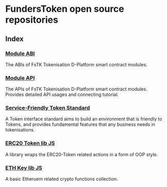 # FundersToken open source repositories

## Index

### [Module ABI](https://github.com/funderstoken/module-abi)

The ABIs of FsTK Tokenisation D-Platform smart contract modules.

### [Module API](https://github.com/funderstoken/module-api)

The APIs of FsTK Tokenisation D-Platform smart contract modules.  
Provides detailed API usages and connecting tutorial.

### [Service-Friendly Token Standard](https://github.com/funderstoken/Service-Friendly-Token-Standard)

A Token interface standard aims to build an environment that is friendly to Tokens, and provides fundamental features that any business needs in tokenisations.

### [ERC20 Token lib JS](https://github.com/funderstoken/erc20-token-lib-js)

A library wraps the ERC20-Token related actions in a form of OOP style.

### [ETH Key lib JS](https://github.com/funderstoken/eth-key-lib-js)

A basic Etheruem related crypto functions collection.


